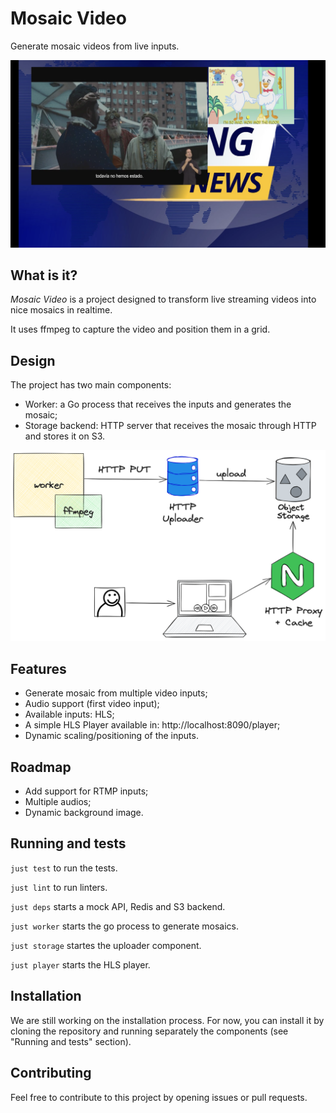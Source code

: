 # Mosaic Video

Generate mosaic videos from live inputs.

![Mosaic with two input videos and a background image](docs/static/sample.png)

## What is it?

*Mosaic Video* is a project designed to transform live streaming videos into nice mosaics in realtime.

It uses ffmpeg to capture the video and position them in a grid.

## Design

The project has two main components:
* Worker: a Go process that receives the inputs and generates the mosaic;
* Storage backend: HTTP server that receives the mosaic through HTTP and stores it on S3.

![Mosaic Video design](docs/static/mosaic_design.png)

## Features

* Generate mosaic from multiple video inputs;
* Audio support (first video input);
* Available inputs: HLS;
* A simple HLS Player available in: http://localhost:8090/player;
* Dynamic scaling/positioning of the inputs.

## Roadmap

* Add support for RTMP inputs;
* Multiple audios;
* Dynamic background image.

## Running and tests

`just test` to run the tests.

`just lint` to run linters.

`just deps` starts a mock API, Redis and S3 backend.

`just worker` starts the go process to generate mosaics.

`just storage` startes the uploader component.

`just player` starts the HLS player.

## Installation

We are still working on the installation process. For now, you can install it by cloning the repository and running separately the components (see "Running and tests" section).

## Contributing

Feel free to contribute to this project by opening issues or pull requests.
